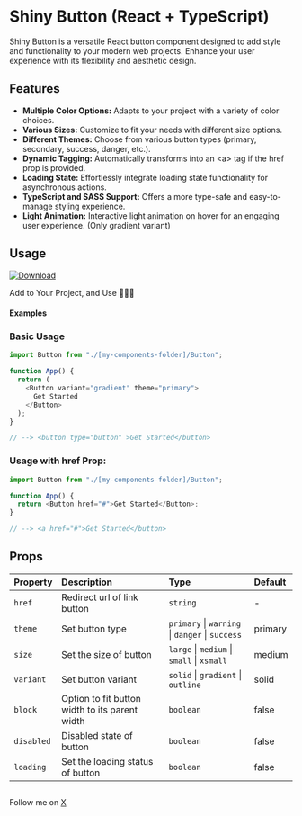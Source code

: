 # Shiny Button (React + TypeScript)

Shiny Button is a versatile React button component designed to add style and functionality to your modern web projects. Enhance your user experience with its flexibility and aesthetic design.

## Features

- **Multiple Color Options:** Adapts to your project with a variety of color choices.
- **Various Sizes:** Customize to fit your needs with different size options.
- **Different Themes:** Choose from various button types (primary, secondary, success, danger, etc.).
- **Dynamic Tagging:** Automatically transforms into an &lt;a&gt; tag if the href prop is provided.
- **Loading State:** Effortlessly integrate loading state functionality for asynchronous actions.
- **TypeScript and SASS Support:** Offers a more type-safe and easy-to-manage styling experience.
- **Light Animation:** Interactive light animation on hover for an engaging user experience. (Only gradient variant)

## Usage

[![Download](https://www.yavuzyolbir.com/github/button.svg)](https://github.com/yavuzyolbir/shiny-button/archive/refs/heads/main.zip)

Add to Your Project, and Use 🤷🏻‍♂️

#### Examples

### Basic Usage

```javascript
import Button from "./[my-components-folder]/Button";

function App() {
  return (
    <Button variant="gradient" theme="primary">
      Get Started
    </Button>
  );
}

// --> <button type="button" >Get Started</button>
```

### Usage with href Prop:

```javascript
import Button from "./[my-components-folder]/Button";

function App() {
  return <Button href="#">Get Started</Button>;
}

// --> <a href="#">Get Started</button>
```

## Props

| Property   | Description                                    | Type                                            | Default |
| :--------- | :--------------------------------------------- | :---------------------------------------------- | :------ |
| `href`     | Redirect url of link button                    | `string`                                        | -       |
| `theme`    | Set button type                                | `primary` \| `warning` \| `danger` \| `success` | primary |
| `size`     | Set the size of button                         | `large` \| `medium` \| `small` \| `xsmall`      | medium  |
| `variant`  | Set button variant                             | `solid` \| `gradient` \| `outline`              | solid   |
| `block`    | Option to fit button width to its parent width | `boolean`                                       | false   |
| `disabled` | Disabled state of button                       | `boolean`                                       | false   |
| `loading`  | Set the loading status of button               | `boolean`                                       | false   |

##

Follow me on [X](https://x.com/yavuzyolbir)
